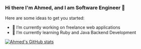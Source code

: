 ### Hi there I'm Ahmed, and I am Software Engineer 👋



Here are some ideas to get you started:

- 🔭 I’m currently working on freelance web applications
- 🌱 I’m currently learning Ruby and Java Backend Development


[![Ahmed's GitHub stats](https://github-readme-stats.vercel.app/api?username=ahmedmo7&count_private=true)](https://github.com/ahmedmo7/github-readme-stats)

